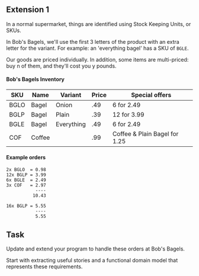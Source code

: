 ## Extension 1

In a normal supermarket, things are identified using Stock Keeping Units, or SKUs.

In Bob's Bagels, we'll use the first 3 letters of the product with an extra letter for the variant. For example: an 'everything bagel' has a SKU of `BGLE`.

Our goods are priced individually. In addition, some items are multi-priced: buy n of them, and they'll cost you y pounds.

#### Bob's Bagels Inventory
|  SKU   |  Name  |  Variant   | Price | Special offers
|--------|--------|------------|-------|----
|  BGLO  | Bagel  | Onion      |  .49  | 6 for 2.49     
|  BGLP  | Bagel  | Plain      |  .39  | 12 for 3.99
|  BGLE  | Bagel  | Everything |  .49  | 6 for 2.49 
|  COF   | Coffee |            |  .99  | Coffee & Plain Bagel for 1.25             

#### Example orders
```
2x BGLO  = 0.98
12x BGLP = 3.99
6x BGLE  = 2.49
3x COF   = 2.97
           ----
          10.43
```

```
16x BGLP = 5.55
           ----
           5.55
```

## Task

Update and extend your program to handle these orders at Bob's Bagels.

Start with extracting useful stories and a functional domain model that represents these requirements.
